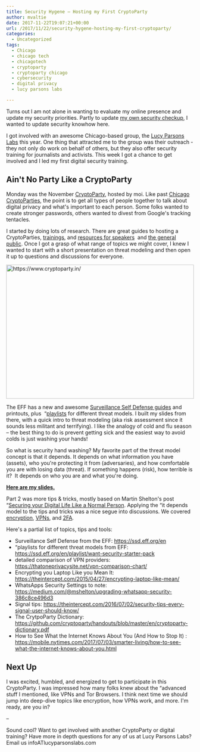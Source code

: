 ```yaml
---
title: Security Hygene – Hosting my First CryptoParty
author: mvaltie
date: 2017-11-22T19:07:21+00:00
url: /2017/11/22/security-hygene-hosting-my-first-cryptoparty/
categories:
  - Uncategorized
tags:
  - Chicago
  - chicago tech
  - chicagotech
  - cryptoparty
  - cryptoparty chicago
  - cybersecurity
  - digital privacy
  - lucy parsons labs

---
```

Turns out I am not alone in wanting to evaluate my online presence and update my security priorities. Partly to update <a href="https://margaretvaltie.wordpress.com/2017/04/03/security-checkup/" target="_blank" rel="noopener noreferrer">my own security checkup</a>, I wanted to update security knowhow here.

I got involved with an awesome Chicago-based group, the [Lucy Parsons Labs][1] this year. One thing that attracted me to the group was their outreach - they not only do work on behalf of others, but they also offer security training for journalists and activists. This week I got a chance to get involved and I led my first digital security training.

## Ain't No Party Like a CryptoParty

Monday was the November <a href="https://www.cryptoparty.in/" target="_blank" rel="noopener noreferrer">CryptoParty</a>, hosted by moi. Like past <a href="https://www.chicagoreader.com/chicago/tales-from-the-crypto-party/Content?oid=17455111" target="_blank" rel="noopener noreferrer">Chicago CryptoParties</a>, the point is to get all types of people together to talk about digital privacy and what's important to each person. Some folks wanted to create stronger passwords, others wanted to divest from Google's tracking tentacles.

I started by doing lots of research. There are great guides to hosting a CryptoParties, [trainings][2], and [resources for speakers][3]  and [the general public][4]. Once I got a grasp of what range of topics we might cover, I knew I wanted to start with a short presentation on threat modeling and then open it up to questions and discussions for everyone.

[<img class="aligncenter size-full wp-image-2176" src="http://18.223.210.174/wp-content/uploads/2017/11/aint-no-party.png" alt="https://www.cryptoparty.in/" width="504" height="360" />][5]

The EFF has a new and awesome <a href="https://ssd.eff.org/en" target="_blank" rel="noopener noreferrer">Surveillance Self Defense guides</a> and printouts, plus  &#8220;<a href="https://ssd.eff.org/en/playlist/want-security-starter-pack" target="_blank" rel="noopener noreferrer">playlists</a> for different threat models. I built my slides from there, with a quick intro to threat modeling (aka risk assessment since it sounds less militant and terrifying). I like the analogy of cold and flu season &#8211; the best thing to do is prevent getting sick and the easiest way to avoid colds is just washing your hands!

So what is security hand washing? My favorite part of the threat model concept is that it depends. It depends on what information you have (assets), who you're protecting it from (adversaries), and how comfortable you are with losing data (threat). If something happens (risk), how terrible is it?  It depends on who you are and what you're doing.

<a href="https://github.com/margaretvaltie/tests/blob/master/LPL-threatmodel.pdf" target="_blank" rel="noopener noreferrer"><strong>Here are my slides.</strong> </a>

Part 2 was more tips & tricks, mostly based on Martin Shelton's post &#8220;<a href="https://medium.com/@mshelton/securing-your-digital-life-like-a-normal-person-a-hasty-and-incomplete-guide-56437f127425" target="_blank" rel="noopener noreferrer">Securing your Digital Life Like a Normal Person</a>. Applying the &#8220;it depends model to the tips and tricks was a nice segue into discussions. We covered [encryption][6], [VPNs][7], and [2FA][8].

Here's a partial list of topics, tips and tools:

  * Surveillance Self Defense from the EFF: <https://ssd.eff.org/en>
  * &#8220;playlists for different threat models from EFF: <https://ssd.eff.org/en/playlist/want-security-starter-pack> 
  * detailed comparison of VPN providers: <https://thatoneprivacysite.net/vpn-comparison-chart/>
  * Encrypting you Laptop Like you Mean It: <https://theintercept.com/2015/04/27/encrypting-laptop-like-mean/> 
  * WhatsApps Security Settings to note: <https://medium.com/@mshelton/upgrading-whatsapp-security-386c8ce496d3> 
  * Signal tips: <https://theintercept.com/2016/07/02/security-tips-every-signal-user-should-know/> 
  * The CrytpoParty Dictionary: <https://github.com/cryptoparty/handouts/blob/master/en/cryptoparty-dictionary.pdf>
  * How to See What the Internet Knows About You (And How to Stop It) : <https://mobile.nytimes.com/2017/07/03/smarter-living/how-to-see-what-the-internet-knows-about-you.html>

## Next Up

I was excited, humbled, and energized to get to participate in this CryptoParty. I was impressed how many folks knew about the &#8220;advanced stuff I mentioned, like VPNs and Tor Browsers. I think next time we should jump into deep-dive topics like encryption, how VPNs work, and more. I'm ready, are you in?

&#8211;

Sound cool? Want to get involved with another CryptoParty or digital training? Have more in depth questions for any of us at Lucy Parsons Labs? Email us infoATlucyparsonslabs.com

 [1]: https://www.lucyparsonslabs.com/
 [2]: https://medium.com/@geminiimatt/how-to-give-a-digital-security-training-4c83af667d40
 [3]: https://motherboard.vice.com/en_us/article/4xby8g/how-to-give-a-digital-security-training
 [4]: https://mobile.nytimes.com/2017/07/03/smarter-living/how-to-see-what-the-internet-knows-about-you.html?referer=https://t.co/N2kSjZT0Fe?amp=1
 [5]: http://18.223.210.174/wp-content/uploads/2017/11/aint-no-party.png
 [6]: https://www.chicagoreader.com/chicago/encryption-101-cryptography-tools/Content?oid=17456453
 [7]: https://www.npr.org/sections/alltechconsidered/2017/08/17/543716811/turning-to-vpns-for-online-privacy-you-might-be-putting-your-data-at-risk?utm_source=twitter.com&utm_medium=social&utm_campaign=npr&utm_term=nprnews&utm_content=20170817
 [8]: https://www.theverge.com/2017/7/10/15946642/two-factor-authentication-online-security-mess